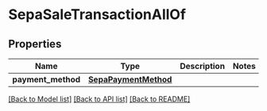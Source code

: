 # SepaSaleTransactionAllOf

## Properties
Name | Type | Description | Notes
------------ | ------------- | ------------- | -------------
**payment_method** | [**SepaPaymentMethod**](SepaPaymentMethod.md) |  | 

[[Back to Model list]](../README.md#documentation-for-models) [[Back to API list]](../README.md#documentation-for-api-endpoints) [[Back to README]](../README.md)


